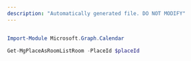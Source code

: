 ```yaml
---
description: "Automatically generated file. DO NOT MODIFY"
---
```


```powershell

Import-Module Microsoft.Graph.Calendar

Get-MgPlaceAsRoomListRoom -PlaceId $placeId

```